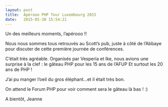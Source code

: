 ```yaml
---
layout: post
title:  Apérooo PHP Tour Luxembourg 2015
date:   2015-05-30 15:54:21
---
```


Un des meilleurs moments, l’apérooo !!

Nous nous sommes tous retrouvés au Scott’s pub, juste à côté de l’Abbaye pour discuter de cette première journée de conférences.

C’était très agréable. Organisés par Vesperia et Ike, nous avions une surprise à la clef : le gâteau PHP pour les 15 ans de l’AFUP Et surtout les 20 ans de PHP !

J’ai pu manger l’oeil du gros éléphant…et il était très bon.

On attend le Forum PHP pour voir comment sera le gâteau là bas ! :)

A bientôt,
Jeanne
